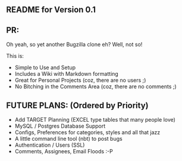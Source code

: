 
README for Version 0.1
----------------------

## PR: ##

Oh yeah, so yet another Bugzilla clone eh? Well, not so! 

This is:

* Simple to Use and Setup
* Includes a Wiki with Markdown formatting
* Great for Personal Projects (coz, there are no users ;)
* No Bitching in the Comments Area (coz, there are no comments ;)
   
## FUTURE PLANS: (Ordered by Priority) ##

* Add TARGET Planning (EXCEL type tables that many people love)
* MySQL / Postgres Database Support
* Configs, Preferences for categories, styles and all that jazz
* A little command line tool (nbt) to post bugs
* Authentication / Users (SSL)
* Comments, Assignees, Email Floods :-P
